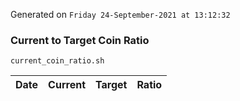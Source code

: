 Generated on `Friday 24-September-2021 at 13:12:32`

### Current to Target Coin Ratio
`current_coin_ratio.sh`

Date|Current|Target|Ratio
---|---|---|---
